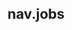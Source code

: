 ---
title: nav.jobs
layout: jobs
permalink: /jobs/
redirect_from:
   - /Jobs/
   - /Jobs/index.html.de
   - /Jobs/index.html.en
---